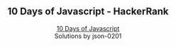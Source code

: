 <h2 align="center">10 Days of Javascript - HackerRank</h1>

<p align="center">
  <a href="https://www.hackerrank.com/domains/tutorials/10-days-of-javascript" target="_blank">10 Days of Javascript</a>
  <br>
  Solutions by json-0201
</p>
